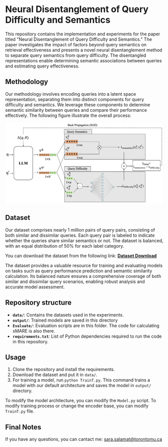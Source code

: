 # Neural Disentanglement of Query Difficulty and Semantics

This repository contains the implementation and experiments for the paper titled "Neural Disentanglement of Query Difficulty and Semantics." The paper investigates the impact of factors beyond query semantics on retrieval effectiveness and presents a novel neural disentanglement method to separate query semantics from query difficulty. The disentangled representations enable determining semantic associations between queries and estimating query effectiveness.

## Methodology

Our methodology involves encoding queries into a latent space representation, separating them into distinct components for query difficulty and semantics. We leverage these components to determine semantic similarity between queries and compare their performance effectively. The following figure illustrate the overall process:
<p align="center">
  <img src="Framework.png" alt="diagram" width="500"/>
</p>

## Dataset
Our dataset comprises nearly 1 million pairs of query pairs, consisting of both similar and dissimilar queries. Each query pair is labeled to indicate whether the queries share similar semantics or not. The dataset is balanced, with an equal distribution of 50% for each label category.

You can download the dataset from the following link: [**Dataset Download**](https://drive.google.com/file/d/1f__GZLDefnv3BwP4WscLptBZgOz4NgAy/view?usp=sharing)

The dataset provides a valuable resource for training and evaluating models on tasks such as query performance prediction and semantic similarity calculation. Its balanced nature ensures a comprehensive coverage of both similar and dissimilar query scenarios, enabling robust analysis and accurate model assessment.

## Repository structure
* **`data/`**: Contains the datasets used in the experiments.
* **`output/`**: Trained models are saved in this directory
* **`Evaluate/`**: Evaluation scripts are in this folder. The code for calculating sMARE is also there.
* **`requirements.txt`**: List of Python dependencies required to run the code in this repository.

## Usage
1. Clone the repository and install the requirements.
2. Download the dataset and put it in `data/`.
3. For training a model, run `python TrainT.py`. This command trains a model with our default architecture and saves the model in `output/` directory.

To modify the model architecture, you can modify the `Model.py` script. To modify training process or change the encoder base, you can modify `TrainT.py` file.

## Final Notes

If you have any questions, you can cantact me: sara.salamat@torontomu.ca
